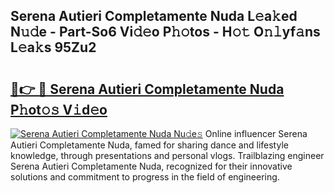 ## Serena Autieri Completamente Nuda L𝚎a𝚔ed N𝚞𝚍e - Part-So6 Vi𝚍𝚎o P𝚑𝚘tos - H𝚘𝚝 O𝚗𝚕yf𝚊ns L𝚎a𝚔s 95Zu2

# <h2><a href="http://kf90f5.oniu.top/?m=Serena+Autieri+Completamente+Nuda">🔗👉 🔴 Serena Autieri Completamente Nuda P𝚑ot𝚘𝚜 V𝚒d𝚎o</a></h2>

[![Serena Autieri Completamente Nuda Nu𝚍e𝚜](https://i.imgur.com/0qMVB7G.gif)](http://kf90f5.oniu.top/?m=Serena+Autieri+Completamente+Nuda)
Online influencer Serena Autieri Completamente Nuda, famed for sharing dance and lifestyle knowledge, through presentations and personal vlogs. Trailblazing engineer Serena Autieri Completamente Nuda, recognized for their innovative solutions and commitment to progress in the field of engineering.  
